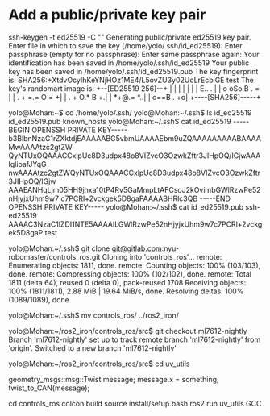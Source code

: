 # Add a public/private key pair
ssh-keygen -t ed25519 -C "<comment>"
Generating public/private ed25519 key pair.
Enter file in which to save the key (/home/yolo/.ssh/id_ed25519):
Enter passphrase (empty for no passphrase):
Enter same passphrase again:
Your identification has been saved in /home/yolo/.ssh/id_ed25519
Your public key has been saved in /home/yolo/.ssh/id_ed25519.pub
The key fingerprint is:
SHA256:+XtdvOcyIhKeYNjHOz1ME4/L5ovZU3y02UoLrEcbiGE test
The key's randomart image is:
+--[ED25519 256]--+
|                 |
|                 |
|                 |
|        E..   .  |
|     o oSo B . = |
|    . + =.= O = +|
|     . + O.* B +.|
|        *+@.= *..|
|        o==B . +o|
+----[SHA256]-----+

yolo@Mohan:~$ cd /home/yolo/.ssh/
yolo@Mohan:~/.ssh$ ls
id_ed25519  id_ed25519.pub  known_hosts
yolo@Mohan:~/.ssh$ cat id_ed25519
-----BEGIN OPENSSH PRIVATE KEY-----
b3BlbnNzaC1rZXktdjEAAAAABG5vbmUAAAAEbm9uZQAAAAAAAAABAAAAMwAAAAtzc2gtZW
QyNTUxOQAAACCxlpUc8D3udpx48o8VIZvcO3OzwkZftr3JIHpOQ/IGjwAAAIglioafJYqG
nwAAAAtzc2gtZWQyNTUxOQAAACCxlpUc8D3udpx48o8VIZvcO3OzwkZftr3JIHpOQ/IGjw
AAAEANHqLjm05HH9jhxa10tP4Rv5GaMmpLtAFCsoJ2kOvimbGWlRzwPe52nHjyjxUhm9w7
c7PCRl+2vckgek5D8gaPAAAABHRlc3QB
-----END OPENSSH PRIVATE KEY-----
yolo@Mohan:~/.ssh$ cat id_ed25519.pub
ssh-ed25519 AAAAC3NzaC1lZDI1NTE5AAAAILGWlRzwPe52nHjyjxUhm9w7c7PCRl+2vckgek5D8gaP test

yolo@Mohan:~/.ssh$ git clone git@gitlab.com:nyu-robomaster/controls_ros.git
Cloning into 'controls_ros'...
remote: Enumerating objects: 1811, done.
remote: Counting objects: 100% (103/103), done.
remote: Compressing objects: 100% (102/102), done.
remote: Total 1811 (delta 64), reused 0 (delta 0), pack-reused 1708
Receiving objects: 100% (1811/1811), 2.88 MiB | 19.64 MiB/s, done.
Resolving deltas: 100% (1089/1089), done.

yolo@Mohan:~/.ssh$ mv controls_ros/ ../ros2_iron/

yolo@Mohan:~/ros2_iron/controls_ros/src$ git checkout ml7612-nightly
Branch 'ml7612-nightly' set up to track remote branch 'ml7612-nightly' from 'origin'.
Switched to a new branch 'ml7612-nightly'

yolo@Mohan:~/ros2_iron/controls_ros/src$ cd uv_utils

geometry_msgs::msg::Twist message;
message.x = something;
twist_to_CAN(message);

cd controls_ros
colcon build
source install/setup.bash
ros2 run uv_utils GCC
